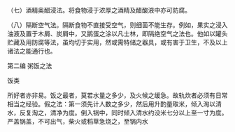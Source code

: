 （七）酒精奥醋浸法。将食物浸于浓厚之酒精及醋酸液中亦可防腐。

（八）隔断空气法。隔断食物不直接受空气，则细菌不能生存。例如，果实之浸入油液及置于木屑、炭屑中，又鹅蛋之涂以凡士林，即隔绝空气之法也。他如以罐头贮藏及用防腐等法，虽均切于实用，然或需特储之器具，或有害于卫生，不及以上诸法之能通行也。

第二编 粥饭之法

饭类

所好者亦非易。饭之最者，莫若水量之多少，及火候之缓急。故轨炊者必须有日常相当之经验。假之法：第一须先计人数之多少，然后用升酌量取米，倾入淘以清水，反复淘之，清净为度。倒入锅中，同时倾入清水约没米七分以上至一寸为度。严盖锅盖，不可出气，柴火或稻草急烧之，至锅内水